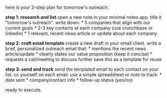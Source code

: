 here is your 3-step plan for tomorrow's outreach:

**step 1: research and list**
open a new note in your minimal notes app. title it "tomorrow's outreach". write down:
	* 5 companies that align with our current goals
	* 2-3 key contacts at each company (use crunchbase or linkedin)
	* 1 relevant, recent news article or update about each company

**step 2: craft email template**
create a new draft in your email client. write a brief, personalized outreach email that:
	* mentions the recent news article/update
	* clearly states our value proposition (keep it concise)
	* requests a call/meeting to discuss further
save this as a template for reuse

**step 3: send and track**
send the templated email to each contact on your list. cc yourself on each email. use a simple spreadsheet or note to track:
	* date sent
	* company/contact info
	* follow-up status (yes/no)

ready to execute.